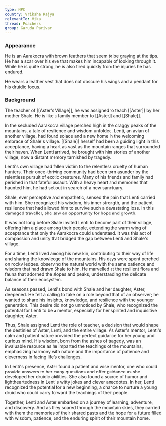 ```yaml
---
type: NPC
country: Vriksha Rajya
relevantTo: Vika
thread: Poachers
group: Garuda Parivar
---
```



### Appearance
He is an Aarakocra with brown feathers that seem to be graying at the tips. He has a scar over his eye that makes him incapable of looking through it. While he is quite strong, he is also tired quickly from the injuries he has endured. 

He wears a leather vest that does not obscure his wings and a pendant for his druidic focus.
### Background

The teacher of [[Aster's Village]], he was assigned to teach [[Aster]] by her mother Shale. He is like a family member to [[Aster]] and [[Shale]]. 

In the secluded Aarakocra village perched high in the craggy peaks of the mountains, a tale of resilience and wisdom unfolded. Lenti, an avian of another village, had found solace and a new home in the welcoming embrace of Shale's village. [[Shale]] herself had been a guiding light in this acceptance, having a heart as vast as the mountain ranges that surrounded their haven. When Lenti arrived, he brought with him stories of another village, now a distant memory tarnished by tragedy.

Lenti's own village had fallen victim to the relentless cruelty of human hunters. Their once-thriving community had been torn asunder by the relentless pursuit of exotic creatures. Many of his friends and family had perished in that fateful assault. With a heavy heart and memories that haunted him, he had set out in search of a new sanctuary.

Shale, ever perceptive and empathetic, sensed the pain that Lenti carried with him. She recognized his wisdom, his inner strength, and the patient resilience that had allowed him to survive such a devastating loss. In this damaged traveller, she saw an opportunity for hope and growth.

It was not long before Shale invited Lenti to become part of their village, offering him a place among their people, extending the warm wing of acceptance that only the Aarakocra could understand. It was this act of compassion and unity that bridged the gap between Lenti and Shale's village.

For a time, Lenti lived among his new kin, contributing to their way of life and sharing the knowledge of the mountains. His days were spent perched on rocky ledges, observing the natural world with the same patience and wisdom that had drawn Shale to him. He marvelled at the resilient flora and fauna that adorned the slopes and peaks, understanding the delicate balance of their ecosystem.

As seasons passed, Lenti's bond with Shale and her daughter, Aster, deepened. He felt a calling to take on a role beyond that of an observer; he wanted to share his insights, knowledge, and resilience with the younger generation. This desire did not go unnoticed by Shale, who recognized the potential for Lenti to be a mentor, especially for her spirited and inquisitive daughter, Aster.

Thus, Shale assigned Lenti the role of teacher, a decision that would shape the destinies of Aster, Lenti, and the entire village. As Aster's mentor, Lenti's calm and patient nature provided the perfect guidance for her young and curious mind. His wisdom, born from the ashes of tragedy, was an invaluable resource as he imparted the teachings of the mountains, emphasizing harmony with nature and the importance of patience and cleverness in facing life's challenges.

In Lenti's presence, Aster found a patient and wise mentor, one who could provide answers to her many questions and offer guidance as she developed her druidic abilities. She also found a source of humor and lightheartedness in Lenti's witty jokes and clever anecdotes. In her, Lenti recognized the potential for a new beginning, a chance to nurture a young druid who could carry forward the teachings of their people.

Together, Lenti and Aster embarked on a journey of learning, adventure, and discovery. And as they soared through the mountain skies, they carried with them the memories of their shared pasts and the hope for a future filled with wisdom, patience, and the enduring spirit of their mountain home.